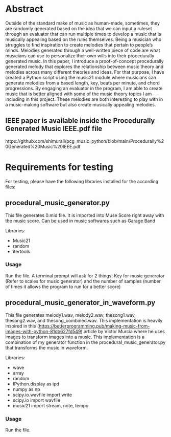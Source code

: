 <h1>Abstract</h1>

Outside of the standard make of music as
human-made, sometimes, they are randomly generated based on
the idea that we can input a ruleset through an evaluator that
can run multiple times to develop a music that is musically
appealing based on the rules themselves. Being a musician who
struggles to find inspiration to create melodies that pertain to
people’s minds. Melodies generated through a well-written piece
of code are what musicians can use to personalize their own wills
into their procedurally generated music. In this paper, I
introduce a proof-of-concept procedurally generated melody that
explores the relationship between music theory and melodies
across many different theories and ideas. For that purpose, I
have created a Python script using the music21 module where
musicians can generate melodies from a based length, key, beats
per minute, and chord progressions. By engaging an evaluator in
the program, I am able to create music that is better aligned with
some of the music theory topics I am including in this project.
These melodies are both interesting to play with in a
music-making software but also create musically appealing
melodies.

<h2>IEEE paper is available inside the Procedurally Generated Music IEEE.pdf file</h2>
https://github.com/shimuraii/pcg_music_python/blob/main/Procedurally%20Generated%20Music%20IEEE.pdf
<h1>Requirements for testing</h1>

For testing, please have the following libraries installed for the according files:

<h2>procedural_music_generator.py</h2>

This file generates 0.mid file. It is imported into Muse Score right away with the music score. Can be used in music softwares such as Garage Band

Libraries:

- Music21
- random
- itertools

<h3>Usage</h3>

Run the file. A terminal prompt will ask for 2 things: Key for music generator (Refer to scales for music generator) and the number of samples (number of times it allows the program to run for a better score)

<h2>procedural_music_generator_in_waveform.py</h2>

This file generates melody1.wav, melody2.wav, thesong1.wav, thesong2.wav, and thesong_combined.wav. This implementation is heavily inspired in this (https://betterprogramming.pub/making-music-from-images-with-python-81db627fd549) article by Victor Murcia where he uses images to transform images into a music. This implementation is a combination of my generator function in the procedural_music_generator.py that transforms the music in waveform.

Libraries:

- wave
- array
- random
- IPython.display as ipd
- numpy as np
- scipy.io.wavfile import write
- scipy.io import wavfile
- music21 import stream, note, tempo

<h3>Usage</h3>

Run the file.
